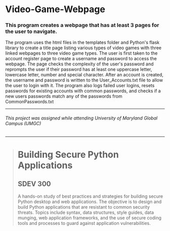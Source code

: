# Video-Game-Webpage
### This program creates a webpage that has at least 3 pages for the user to navigate.
The program uses the html files in the templates folder and Python's flask library to create a title page listing various types of video games 
with three linked webpages to three video game types. The user is first taken to the account register page to create a username and password to access the webpage. The page checks the complexity of the user's password and reprompts the user if their password has at least one uppercase letter, lowercase letter, number and special character. After an account is created, the username and password is written to the User_Accounts.txt file to allow the user to login with it. The program also logs failed user logins, resets passwords for existing accounts with common passwords, and checks if a new users passwords match any of the passwords from CommonPasswords.txt

---
###### This project was assigned while attending University of Maryland Global Campus (UMGC)
---

><h1>Building Secure Python Applications</h1>
><h2>SDEV 300</h2>
><p>A hands-on study of best practices and strategies for building secure Python desktop and web applications. The objective is to design and build Python applications that are resistant to common security threats. Topics include syntax, data structures, style guides, data munging, web application frameworks, and the use of secure coding tools and processes to guard against application vulnerabilities.</p>
